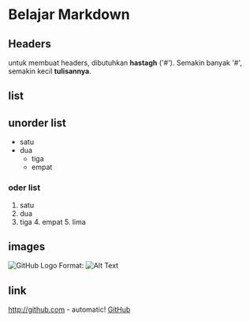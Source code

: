 # Belajar Markdown

## Headers
untuk membuat headers,
dibutuhkan **hastagh** ('#').
Semakin banyak '#', semakin 
kecil __tulisannya__.

## list
## unorder list
- satu
- dua
    - tiga
    - empat

### oder list
1. satu
2. dua
3. tiga
    4. empat
    5. lima

## images
![GitHub Logo](https://www.google.com/url?sa=i&url=https%3A%2F%2Fgithub.com%2Flogos&psig=AOvVaw1vl3XRoaLxzv-0mxOLFU1R&ust=1584105129386000&source=images&cd=vfe&ved=0CAIQjRxqFwoTCMiDg9SBlegCFQAAAAAdAAAAABAD)
Format: ![Alt Text](url)

## link
http://github.com - automatic!
[GitHub](http://github.com)

